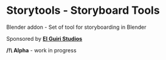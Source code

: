 # Storytools - Storyboard Tools

Blender addon - Set of tool for storyboarding in Blender

Sponsored by [**El Guiri Studios**](https://www.elguiristudios.com/)


**/!\ Alpha** - work in progress

<!-- **[Download latest](https://github.com/Pullusb/REPO_NAME/archive/master.zip)** -->



<!-- 
---  

## Description

Quick usage description

**tool action** : `SHORTCUT`


### Where ?

Where is the stuff in UI or shortcut
 -->



<!-- ## TODO

Object list (UIlist)
- Object are created stored in a `GP` / `Gpencil` / `Drawings` collection (user can manually create sub-collection if needed)

Palette list (Material UIlist + buttons)
- Possibility to move materials

Brush association

## IDEAS

- set canvas grid color according to depth (or based on other information)
    - refreshed when changing object from dedicated UI list

- Set 1,2,3,4 buttons to brushes: Stroke, Fill, Negative Fill, Shadow
    - Need to create custom brushes (import from a blend or create from scratch)
    - Also need change to chosen layer (need to have association choice somewhere).
    - 

- 

-->